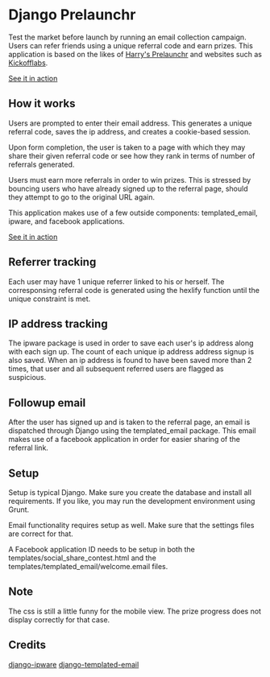 # Django Prelaunchr #

Test the market before launch by running an email collection campaign. Users can refer friends using a unique referral code and earn prizes. This application is based on the likes of [Harry's Prelaunchr](https://github.com/harrystech/prelaunchr) and websites such as [Kickofflabs](https://kickofflabs.com/).

[See it in action](http://www.boozepigeon.com)

## How it works ##

Users are prompted to enter their email address. This generates a unique referral code, saves the ip address, and creates a cookie-based session. 

Upon form completion, the user is taken to a page with which they may share their given referral code or see how they rank in terms of number of referrals generated. 

Users must earn more referrals in order to win prizes. This is stressed by bouncing users who have already signed up to the referral page, should they attempt to go to the original URL again.

This application makes use of a few outside components: templated_email, ipware, and facebook applications.

[See it in action](http://www.boozepigeon.com)

## Referrer tracking ##

Each user may have 1 unique referrer linked to his or herself. The corresponsing referral code is generated using the hexlify function until the unique constraint is met.

## IP address tracking ##

The ipware package is used in order to save each user's ip address along with each sign up. The count of each unique ip address address signup is also saved. When an ip address is found to have been saved more than 2 times, that user and all subsequent referred users are flagged as suspicious.

## Followup email ##

After the user has signed up and is taken to the referral page, an email is dispatched through Django using the templated_email package. This email makes use of a facebook application in order for easier sharing of the referral link.

## Setup ##

Setup is typical Django. Make sure you create the database and install all requirements. If you like, you may run the development environment using Grunt.

Email functionality requires setup as well. Make sure that the settings files are correct for that.

A Facebook application ID needs to be setup in both the templates/social_share_contest.html and the templates/templated_email/welcome.email files.

## Note ##

The css is still a little funny for the mobile view. The prize progress does not display correctly for that case.

## Credits ##

[django-ipware](https://github.com/un33k/django-ipware)
[django-templated-email](https://github.com/BradWhittington/django-templated-email)


